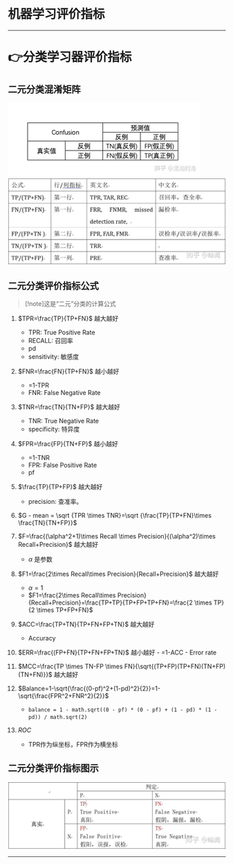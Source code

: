 # **机器学习评价指标**

---



# 👉**分类学习器评价指标**

## 二元分类混淆矩阵

<img src="../_media/Untitled.png" alt="Untitled"/>

<img src="../_media/Untitled2.png" alt="Untitled2"/>

## 二元分类评价指标公式

> [!note]这是“二元”分类的计算公式

1.  $TPR=\frac{TP}{TP+FN}$ 越大越好
    - TPR: True Positive Rate
    - RECALL: 召回率
    - pd
    - sensitivity: 敏感度
2.  $FNR=\frac{FN}{TP+FN}$ 越小越好
    - =1-TPR
    - FNR: False Negative Rate
3.  $TNR=\frac{TN}{TN+FP}$ 越大越好
    - TNR: True Negative Rate
    - specificity: 特异度
4.  $FPR=\frac{FP}{TN+FP}$ 越小越好
    - =1-TNR
    - FPR: False Positive Rate
    - pf
5.  $\frac{TP}{TP+FP}$ 越大越好
    - precision: 查准率。
6. $G - mean = \sqrt {TPR \times TNR}=\sqrt {\frac{TP}{TP+FN}\times \frac{TN}{TN+FP}}$
7. $F=\frac{(\alpha^2+1)\times Recall \times Precision}{(\alpha^2)\times Recall+Precision}$ 越大越好
    - $\alpha$ 是参数
8. $F1=\frac{2\times Recall\times Precision}{Recall+Precision}$ 越大越好
    - $\alpha = 1$
    - $F1=\frac{2\times Recall\times Precision}{Recall+Precision}=\frac{TP+TP}{TP+FP+TP+FN}=\frac{2 \times TP}{2 \times TP+FP+FN}$
9.  $ACC=\frac{TP+TN}{TP+FN+FP+TN}$ 越大越好
    - Accuracy
10.  $ERR=\frac{(FP+FN}{TP+FN+FP+TN}$ 越小越好
    - =1-ACC
    - Error rate

11.  $MCC=\frac{TP \times TN-FP \times FN}{\sqrt{(TP+FP)(TP+FN)(TN+FP)(TN+FN)}}$ 越大越好

1.  $Balance=1-\sqrt{\frac{(0-pf)^2+(1-pd)^2}{2}}=1-\sqrt{\frac{FPR^2+FNR^2}{2}}$
    - `balance = 1 - math.sqrt((0 - pf) * (0 - pf) + (1 - pd) * (1 - pd)) / math.sqrt(2)`
2.  $ROC$
    - TPR作为纵坐标，FPR作为横坐标

## 二元分类评价指标图示

![Untitled1](../_media/Untitled1.png)

---

